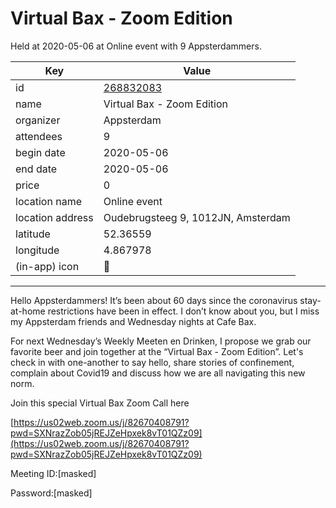 # Virtual Bax - Zoom Edition
Held at 2020-05-06 at Online event with 9 Appsterdammers.
        
|Key|Value
|---|---|
|id|[268832083](https://www.meetup.com/appsterdam/events/268832083/)|
|name|Virtual Bax - Zoom Edition|
|organizer|Appsterdam|
|attendees|9|
|begin date|2020-05-06|
|end date|2020-05-06|
|price|0|
|location name|Online event|
|location address|Oudebrugsteeg 9, 1012JN, Amsterdam|
|latitude|52.36559|
|longitude|4.867978|
|(in-app) icon|🍺|

---

Hello Appsterdammers! It’s been about 60 days since the coronavirus stay-at-home restrictions have been in effect. I don’t know about you, but I miss my Appsterdam friends and Wednesday nights at Cafe Bax.

For next Wednesday’s Weekly Meeten en Drinken, I propose we grab our favorite beer and join together at the “Virtual Bax - Zoom Edition”. Let's check in with one-another to say hello, share stories of confinement, complain about Covid19 and discuss how we are all navigating this new norm.

Join this special Virtual Bax Zoom Call here

[https://us02web.zoom.us/j/82670408791?pwd=SXNrazZob05jREJZeHpxek8vT01QZz09](https://us02web.zoom.us/j/82670408791?pwd=SXNrazZob05jREJZeHpxek8vT01QZz09)

Meeting ID:[masked]

Password:[masked]


